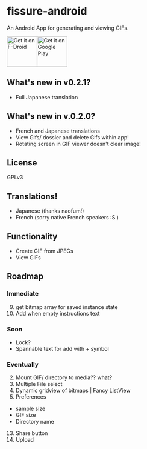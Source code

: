 # fissure-android
An Android App for generating and viewing GIFs. 

[<img src="https://f-droid.org/badge/get-it-on.png"
      alt="Get it on F-Droid"
      height="80">](https://f-droid.org/app/com.workingagenda.fissure)[<img src="https://play.google.com/intl/en_us/badges/images/generic/en_badge_web_generic.png"
      alt="Get it on Google Play"
      height="80">](https://play.google.com/store/apps/details?id=com.workingagenda.fissure)

## What's new in v0.2.1?
- Full Japanese translation

## What's new in v.0.2.0?
- French and Japanese translations
- View Gifs/ dossier and delete Gifs within app!
- Rotating screen in GIF viewer doesn't clear image!

## License
GPLv3

## Translations!
- Japanese (thanks naofum!)
- French (sorry native French speakers :S )

## Functionality
- Create GIF from JPEGs
- View GIFs

## Roadmap

### Immediate
9. get bitmap array for saved instance state
14. Add when empty instructions text

### Soon
- Lock?
- Spannable text for add with + symbol

### Eventually
2. Mount GIF/ directory to media?? what?
1. Multiple File select
6. Dynamic gridview of bitmaps | Fancy ListView
8. Preferences
 - sample size
 - GIF size
 - Directory name
13. Share button
14. Upload

